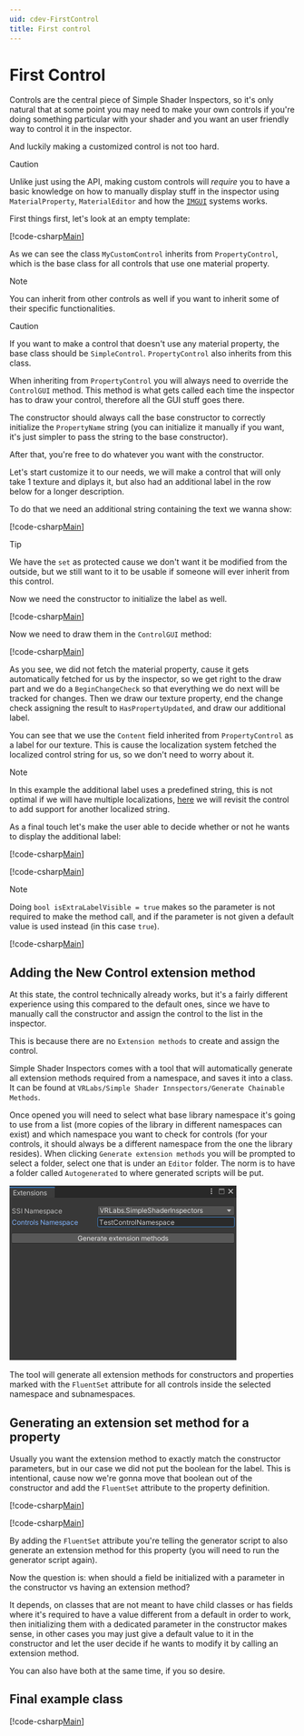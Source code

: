 ```yaml
---
uid: cdev-FirstControl
title: First control
---
```


# First Control

Controls are the central piece of Simple Shader Inspectors, so it's only natural that at some point you may need to make your own controls if you're doing something particular with your shader and you want an user friendly way to control it in the inspector.

And luckily making a customized control is not too hard.

>[!CAUTION]
>Unlike just using the API, making custom controls will *require* you to have a basic knowledge on how to manually display stuff in the inspector using `MaterialProperty`, `MaterialEditor` and how the [`IMGUI`](https://docs.unity3d.com/Manual/GUIScriptingGuide.html) systems works.

First things first, let's look at an empty template:

[!code-csharp[Main](Code/FirstControl.cs.txt?range=1-8,31,14,17,19-20,28-30)]

As we can see the class `MyCustomControl` inherits from `PropertyControl`, which is the base class for all controls that use one material property.

>[!NOTE]
>You can inherit from other controls as well if you want to inherit some of their specific functionalities.

>[!CAUTION]
>If you want to make a control that doesn't use any material property, the base class should be `SimpleControl`.
>`PropertyControl` also inherits from this class.

When inheriting from `PropertyControl` you will always need to override the `ControlGUI` method.
This method is what gets called each time the inspector has to draw your control, therefore all the GUI stuff goes there.

The constructor should always call the base constructor to correctly initialize the `PropertyName` string (you can initialize it manually if you want, it's just simpler to pass the string to the base constructor).

After that, you're free to do whatever you want with the constructor.

Let's start customize it to our needs, we will make a control that will only take 1 texture and diplays it, but also had an additional label in the row below for a longer description.

To do that we need an additional string containing the text we wanna show:

[!code-csharp[Main](Code/FirstControl.cs.txt?range=7-9&highlight=3)]

>[!TIP]
>We have the `set` as protected cause we don't want it be modified from the outside, but we still want to it to be usable if someone will ever inherit from this control.

Now we need the constructor to initialize the label as well.

[!code-csharp[Main](Code/FirstControl.cs.txt?range=13-15,17&highlight=1,3)]

Now we need to draw them in the `ControlGUI` method:

[!code-csharp[Main](Code/FirstControl.cs.txt?range=19-23,35,28&highlight=3-6)]

As you see, we did not fetch the material property, cause it gets automatically fetched for us by the inspector, so we get right to the draw part and we do a `BeginChangeCheck` so that everything we do next will be tracked for changes. Then we draw our texture property, end the change check assigning the result to `HasPropertyUpdated`, and draw our additional label.

You can see that we use the `Content` field inherited from `PropertyControl` as a label for our texture. This is cause the localization system fetched the localized control string for us, so we don't need to worry about it.

>[!NOTE]
>In this example the additional label uses a predefined string, this is not optimal if we will have multiple localizations, [here](xref:cdev-IAdditionalLocalization) we will revisit the control to add support for another localized string.

As a final touch let's make the user able to decide whether or not he wants to display the additional label:

[!code-csharp[Main](Code/FirstControl.cs.txt?range=9,11&highlight=2)]

[!code-csharp[Main](Code/FirstControl.cs.txt?range=32,14-15,34,17&highlight=1,4)]

>[!NOTE]
>Doing `bool isExtraLabelVisible = true` makes so the parameter is not required to make the method call, and if the parameter is not given a default value is used instead (in this case `true`).

[!code-csharp[Main](Code/FirstControl.cs.txt?range=19-28&highlight=6-7,9)]

## Adding the New Control extension method

At this state, the control technically already works, but it's a fairly different experience using this compared to the default ones, since we have to manually call the constructor and assign the control to the list in the inspector.

This is because there are no `Extension methods` to create and assign the control.

Simple Shader Inspectors comes with a tool that will automatically generate all extension methods required from a namespace, and saves it into a class. It can be found at `VRLabs/Simple Shader Innspectors/Generate Chainable Methods`.

Once opened you will need to select what base library namespace it's going to use from a list (more copies of the library in different namespaces can exist) and which namespace you want to check for controls (for your controls, it should always be a different namespace from the one the library resides).
When clicking `Generate extension methods` you will be prompted to select a folder, select one that is under an `Editor` folder. The norm is to have a folder called `Autogenerated` to where generated scripts will be put.

![inspector](/images/docs/cdev/FirstControl/1-0.3.png)

The tool will generate all extension methods for constructors and properties marked with the `FluentSet` attribute for all controls inside the selected namespace and subnamespaces.

## Generating an extension set method for a property

Usually you want the extension method to exactly match the constructor parameters, but in our case we did not put the boolean for the label. This is intentional, cause now we're gonna move that boolean out of the constructor and add the `FluentSet` attribute to the property definition.

[!code-csharp[Main](Code/FirstControl.cs.txt?range=9-11&highlight=2)]

[!code-csharp[Main](Code/FirstControl.cs.txt?range=13-17&highlight=1,4)]

By adding the `FluentSet` attribute you're telling the generator script to also generate an extension method for this property (you will need to run the generator script again).

Now the question is: when should a field be initialized with a parameter in the constructor vs having an extension method?

It depends, on classes that are not meant to have child classes or has fields where it's required to have a value different from a default in order to work, then initializing them with a dedicated parameter in the constructor makes sense, in other cases you may just give a default value to it in the constructor and let the user decide if he wants to modify it by calling an extension method.

You can also have both at the same time, if you so desire.

## Final example class

[!code-csharp[Main](Code/FirstControl.cs.txt?range=1-30)]
